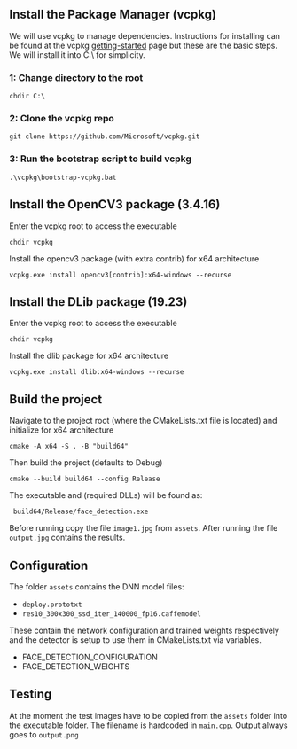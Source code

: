 
## Install the Package Manager (vcpkg)
We will use vcpkg to manage dependencies. Instructions for installing can be found at the vcpkg [getting-started](https://vcpkg.io/en/getting-started.html) page but these are the basic steps. We will install it into C:\ for simplicity.

### 1: Change directory to the root
```
chdir C:\
```
### 2: Clone the vcpkg repo
```
git clone https://github.com/Microsoft/vcpkg.git
```
### 3: Run the bootstrap script to build vcpkg
```
.\vcpkg\bootstrap-vcpkg.bat
```
## Install the OpenCV3 package (3.4.16)
Enter the vcpkg root to access the executable
```
chdir vcpkg
```
Install the opencv3 package (with extra contrib) for x64 architecture
```
vcpkg.exe install opencv3[contrib]:x64-windows --recurse
```
## Install the DLib package (19.23)
Enter the vcpkg root to access the executable
```
chdir vcpkg
```
Install the dlib package for x64 architecture
```
vcpkg.exe install dlib:x64-windows --recurse
```

## Build the project
Navigate to the project root (where the CMakeLists.txt file is located) and initialize for x64 architecture
```
cmake -A x64 -S . -B "build64"
```
Then build the project (defaults to Debug)
```
cmake --build build64 --config Release
```
The executable and (required DLLs) will be found as:
```
 build64/Release/face_detection.exe
 ```
Before running copy the file ```image1.jpg``` from ```assets```. After running the file ```output.jpg``` contains the results. 

## Configuration
The folder ```assets``` contains the DNN model files:
* ```deploy.prototxt```
* ```res10_300x300_ssd_iter_140000_fp16.caffemodel```

These contain the network configuration and trained weights respectively and the detector is setup to use them
in CMakeLists.txt via variables.
* FACE_DETECTION_CONFIGURATION
* FACE_DETECTION_WEIGHTS

## Testing
At the moment the test images have to be copied from the ```assets``` folder into the executable folder. The filename is hardcoded in ```main.cpp```. Output always goes to ```output.png```